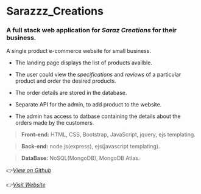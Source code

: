 # Sarazzz_Creations
### A full stack web application for _Saraz Creations_ for their business.

A single product e-commerce website for small business.

- The landing page displays the list of products availble.
- The user could view the _specifications_ and _reviews_ of a particular product and order the desired products.
- The order details are stored in the database.

- Separate API for the admin, to add product to the website.
- The admin has access to datbase containing the details about the orders made by the customers.

> **Front-end:** HTML, CSS, Bootstrap, JavaScript, jquery, ejs templating.

> **Back-end:** node.js(express), ejs(javascript templating).

> **DataBase:** NoSQL(MongoDB), MongoDB Atlas.

:point_right:*[View on Github](https://github.com/SharmilaS22/Sarazzz_Creations)*

:point_right:*[Visit Website](https://sarazcreations.herokuapp.com/)*
